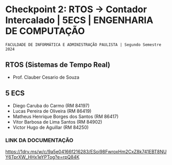 # Checkpoint 2: RTOS -> Contador Intercalado | 5ECS | ENGENHARIA DE COMPUTAÇÃO
``FACULDADE DE INFORMÁTICA E ADMINISTRAÇÃO PAULISTA | Segundo Semestre 2024`` 
 
## RTOS (Sistemas de Tempo Real)
* Prof. Clauber Cesario de Souza

## 5 ECS
* Diego Caruba do Carmo (RM 84197)
* Lucas Pereira de Oliveira (RM 86419)
* Matheus Henrique Borges dos Santos (RM 86417)
* Vitor Barbosa de Lima Santos (RM 84902)
* Victor Hugo de Aguillar (RM 84250)

### LINK DA DOCUMENTAÇÃO
https://1drv.ms/w/c/9a5e04166f216283/ESoi98FwroxHm2CxZ8k741EBT8NUY6TprXW_HHx1eYPTog?e=rpQ84K

